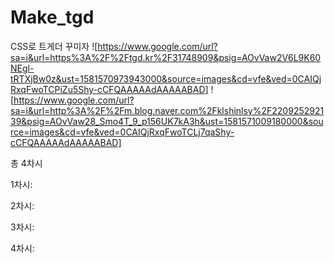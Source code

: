 # Make_tgd
CSS로 트게더 꾸미자
![https://www.google.com/url?sa=i&url=https%3A%2F%2Ftgd.kr%2F31748909&psig=AOvVaw2V6L9K60NEgl-tRTXjBw0z&ust=1581570973943000&source=images&cd=vfe&ved=0CAIQjRxqFwoTCPiZu5Shy-cCFQAAAAAdAAAAABAD]
![https://www.google.com/url?sa=i&url=http%3A%2F%2Fm.blog.naver.com%2Fklshinlsy%2F220925292139&psig=AOvVaw28_Smo4T_9_p156UK7kA3h&ust=1581571009180000&source=images&cd=vfe&ved=0CAIQjRxqFwoTCLj7qaShy-cCFQAAAAAdAAAAABAD]

총 4차시

1차시:

2차시:

3차시:

4차시:

